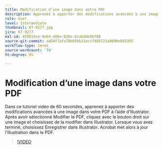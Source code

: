 ```yaml
---
title: Modification d’une image dans votre PDF
description: Apprenez à apporter des modifications avancées à une image dans votre PDF à l’aide d’Illustrator
role: User
level: Intermediate
thumbnail: KT-9277.jpg
jira: KT-9277
exl-id: 655019ce-9cb4-486e-820e-61abdde6b789
source-git-commit: ad54f7afa78b0fbb31eccf455723a8890cb92355
workflow-type: tm+mt
source-wordcount: '74'
ht-degree: 0%

---
```


# Modification d’une image dans votre PDF

Dans ce tutoriel vidéo de 60 secondes, apprenez à apporter des modifications avancées à une image dans votre PDF à l’aide d’Illustrator. Après avoir sélectionné Modifier le PDF, cliquez avec le bouton droit sur une image et choisissez de la modifier dans Illustrator. Lorsque vous avez terminé, choisissez Enregistrer dans Illustrator. Acrobat met alors à jour l’illustration dans le PDF.

>[!VIDEO](https://video.tv.adobe.com/v/338277?quality=12&learn=on&hidetitle=true)
